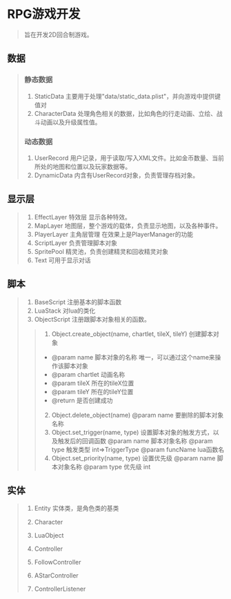 # RPG游戏开发

>旨在开发2D回合制游戏。
## 数据
>### 静态数据
>1. StaticData 
>主要用于处理"data/static_data.plist"，并向游戏中提供键值对
>2. CharacterData
>处理角色相关的数据，比如角色的行走动画、立绘、战斗动画以及升级属性值。
>### 动态数据
>1. UserRecord
> 用户记录，用于读取/写入XML文件。比如金币数量、当前所处的地图和位置以及玩家数据等。
>2. DynamicData
>内含有UserRecord对象，负责管理存档对象。
## 显示层
>1. EffectLayer
>特效层 显示各种特效。
>2. MapLayer
>地图层，整个游戏的载体，负责显示地图，以及各种事件。
>3. PlayerLayer
>主角层管理 在效果上是PlayerManager的功能
>4. ScriptLayer
> 负责管理脚本对象
>5. SpritePool
>精灵池，负责创建精灵和回收精灵对象
>6. Text
>可用于显示对话
## 脚本
>1. BaseScript
>注册基本的脚本函数
>2. LuaStack
>对lua的类化
>3. ObjectScript
>注册跟脚本对象相关的函数。
>>1. Object.create_object(name, chartlet, tileX, tileY)
>>创建脚本对象
>>- @param name 脚本对象的名称 唯一，可以通过这个name来操作该脚本对象
>>- @param chartlet 动画名称
>>- @param tileX 所在的tileX位置
>>- @param tileY 所在的tileY位置
>>- @return 是否创建成功
>>
>>2. Object.delete_object(name)
>>@param name 要删除的脚本对象名称
>>3. Object.set_trigger(name, type)
>>设置脚本对象的触发方式，以及触发后的回调函数
>>@param name 脚本对象名称
>>@param type 触发类型 int=>TriggerType
>>@param funcName lua函数名
>>4. Object.set_priority(name, type)
>>设置优先级
>>@param name 脚本对象名称
>>@param type 优先级 int
## 实体
>1. Entity 实体类，是角色类的基类
>2. Character
>3. LuaObject
>
>4. Controller
>5. FollowController
>6. AStarController
>7. ControllerListener
